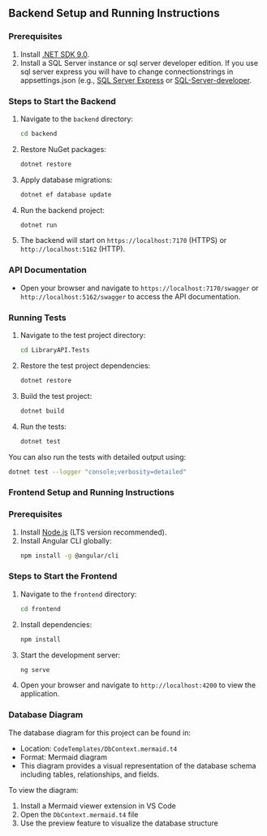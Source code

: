 ## Backend Setup and Running Instructions

### Prerequisites
1. Install [.NET SDK 9.0](https://dotnet.microsoft.com/download/dotnet/9.0).
2. Install a SQL Server instance or sql server developer edition. If you use sql server express you will have to change connectionstrings in appsettings.json (e.g., [SQL Server Express](https://www.microsoft.com/en-us/sql-server/sql-server-downloads) or [SQL-Server-developer](https://www.microsoft.com/en-us/sql-server/sql-server-downloads).

### Steps to Start the Backend
1. Navigate to the `backend` directory:
   ```bash
   cd backend
   ```

2. Restore NuGet packages:
   ```bash
   dotnet restore
   ```

3. Apply database migrations:
   ```bash
   dotnet ef database update
   ```

4. Run the backend project:
   ```bash
   dotnet run
   ```

5. The backend will start on `https://localhost:7170` (HTTPS) or `http://localhost:5162` (HTTP).

### API Documentation
- Open your browser and navigate to `https://localhost:7170/swagger` or `http://localhost:5162/swagger` to access the API documentation.

### Running Tests
1. Navigate to the test project directory:
   ```bash
   cd LibraryAPI.Tests
   ```

2. Restore the test project dependencies:
   ```bash
   dotnet restore
   ```

3. Build the test project:
   ```bash
   dotnet build
   ```

4. Run the tests:
   ```bash
   dotnet test
   ```

You can also run the tests with detailed output using:
```bash
dotnet test --logger "console;verbosity=detailed"
```

### Frontend Setup and Running Instructions

### Prerequisites
1. Install [Node.js](https://nodejs.org/) (LTS version recommended).
2. Install Angular CLI globally:
   ```bash
   npm install -g @angular/cli
   ```

### Steps to Start the Frontend
1. Navigate to the `frontend` directory:
   ```bash
   cd frontend
   ```

2. Install dependencies:
   ```bash
   npm install
   ```

3. Start the development server:
   ```bash
   ng serve
   ```

4. Open your browser and navigate to `http://localhost:4200` to view the application.

### Database Diagram
The database diagram for this project can be found in:
- Location: `CodeTemplates/DbContext.mermaid.t4`
- Format: Mermaid diagram
- This diagram provides a visual representation of the database schema including tables, relationships, and fields.

To view the diagram:
1. Install a Mermaid viewer extension in VS Code
2. Open the `DbContext.mermaid.t4` file
3. Use the preview feature to visualize the database structure